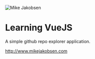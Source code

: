 
![Mike Jakobsen](http://www.mikejakobsen.com/mike.png)

# Learning VueJS

A simple github repo explorer application.

http://www.mikejakobsen.com



